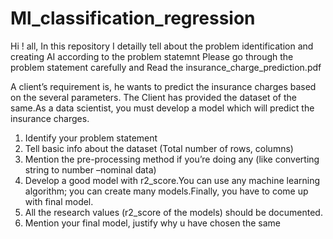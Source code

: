 # Ml_classification_regression
Hi ! all, In this repository I detailly tell about the problem identification and creating AI according to the problem statemnt
Please go through the problem statement carefully and Read the insurance_charge_prediction.pdf


A client’s requirement is, he wants to predict the insurance charges based on the several parameters. The Client has provided the dataset of the same.As a data scientist, you must develop a model which will predict the insurance charges.                
   1) Identify your problem statement
   2) Tell basic info about the dataset (Total number of rows, columns)
   3) Mention the pre-processing method if you’re doing any (like converting string to number –nominal data)
   4) Develop a good model with r2_score.You can use any machine learning algorithm; you can create many models.Finally, you have to come up with final model.
   5) All the research values (r2_score of the models) should be documented.
   6) Mention your final model, justify why u have chosen the same
